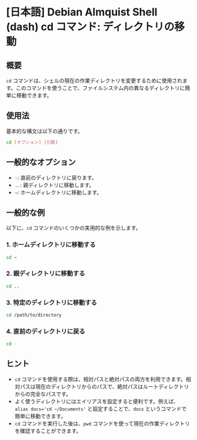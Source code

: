 # [日本語] Debian Almquist Shell (dash) cd コマンド: ディレクトリの移動

## 概要
`cd` コマンドは、シェルの現在の作業ディレクトリを変更するために使用されます。このコマンドを使うことで、ファイルシステム内の異なるディレクトリに簡単に移動できます。

## 使用法
基本的な構文は以下の通りです。

```sh
cd [オプション] [引数]
```

## 一般的なオプション
- `-`: 直前のディレクトリに戻ります。
- `..`: 親ディレクトリに移動します。
- `~`: ホームディレクトリに移動します。

## 一般的な例
以下に、`cd` コマンドのいくつかの実用的な例を示します。

### 1. ホームディレクトリに移動する
```sh
cd ~
```

### 2. 親ディレクトリに移動する
```sh
cd ..
```

### 3. 特定のディレクトリに移動する
```sh
cd /path/to/directory
```

### 4. 直前のディレクトリに戻る
```sh
cd -
```

## ヒント
- `cd` コマンドを使用する際は、相対パスと絶対パスの両方を利用できます。相対パスは現在のディレクトリからのパスで、絶対パスはルートディレクトリからの完全なパスです。
- よく使うディレクトリにはエイリアスを設定すると便利です。例えば、`alias docs='cd ~/Documents'` と設定することで、`docs` というコマンドで簡単に移動できます。
- `cd` コマンドを実行した後は、`pwd` コマンドを使って現在の作業ディレクトリを確認することができます。